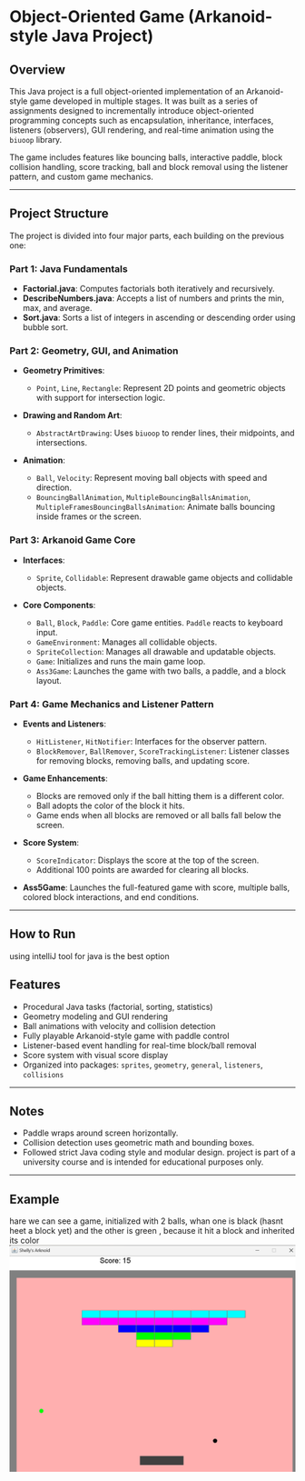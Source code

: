 # Object-Oriented Game (Arkanoid-style Java Project)

## Overview

This Java project is a full object-oriented implementation of an Arkanoid-style game developed in multiple stages. It was built as a series of assignments designed to incrementally introduce object-oriented programming concepts such as encapsulation, inheritance, interfaces, listeners (observers), GUI rendering, and real-time animation using the `biuoop` library.

The game includes features like bouncing balls, interactive paddle, block collision handling, score tracking, ball and block removal using the listener pattern, and custom game mechanics.

---

## Project Structure

The project is divided into four major parts, each building on the previous one:

### Part 1: Java Fundamentals

* **Factorial.java**: Computes factorials both iteratively and recursively.
* **DescribeNumbers.java**: Accepts a list of numbers and prints the min, max, and average.
* **Sort.java**: Sorts a list of integers in ascending or descending order using bubble sort.

### Part 2: Geometry, GUI, and Animation

* **Geometry Primitives**:

  * `Point`, `Line`, `Rectangle`: Represent 2D points and geometric objects with support for intersection logic.
* **Drawing and Random Art**:

  * `AbstractArtDrawing`: Uses `biuoop` to render lines, their midpoints, and intersections.
* **Animation**:

  * `Ball`, `Velocity`: Represent moving ball objects with speed and direction.
  * `BouncingBallAnimation`, `MultipleBouncingBallsAnimation`, `MultipleFramesBouncingBallsAnimation`: Animate balls bouncing inside frames or the screen.

### Part 3: Arkanoid Game Core

* **Interfaces**:

  * `Sprite`, `Collidable`: Represent drawable game objects and collidable objects.
* **Core Components**:

  * `Ball`, `Block`, `Paddle`: Core game entities. `Paddle` reacts to keyboard input.
  * `GameEnvironment`: Manages all collidable objects.
  * `SpriteCollection`: Manages all drawable and updatable objects.
  * `Game`: Initializes and runs the main game loop.
  * `Ass3Game`: Launches the game with two balls, a paddle, and a block layout.

### Part 4: Game Mechanics and Listener Pattern

* **Events and Listeners**:

  * `HitListener`, `HitNotifier`: Interfaces for the observer pattern.
  * `BlockRemover`, `BallRemover`, `ScoreTrackingListener`: Listener classes for removing blocks, removing balls, and updating score.
* **Game Enhancements**:

  * Blocks are removed only if the ball hitting them is a different color.
  * Ball adopts the color of the block it hits.
  * Game ends when all blocks are removed or all balls fall below the screen.
* **Score System**:

  * `ScoreIndicator`: Displays the score at the top of the screen.
  * Additional 100 points are awarded for clearing all blocks.
* **Ass5Game**: Launches the full-featured game with score, multiple balls, colored block interactions, and end conditions.

---

## How to Run

using intelliJ tool for java is the best option



## Features

* Procedural Java tasks (factorial, sorting, statistics)
* Geometry modeling and GUI rendering
* Ball animations with velocity and collision detection
* Fully playable Arkanoid-style game with paddle control
* Listener-based event handling for real-time block/ball removal
* Score system with visual score display
* Organized into packages: `sprites`, `geometry`, `general`, `listeners`, `collisions`

---


## Notes

* Paddle wraps around screen horizontally.
* Collision detection uses geometric math and bounding boxes.
* Followed strict Java coding style and modular design.
project is part of a university course and is intended for educational purposes only.

---
## Example
hare we can see a game, initialized with 2 balls, whan one is black (hasnt heet a block yet) and the other is green , because it hit a block and inherited its color 
![alt text](image-1.png)
